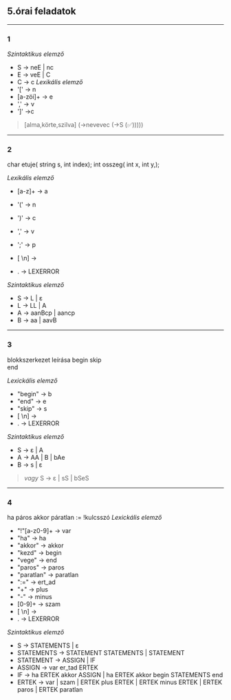 ## 5.órai feladatok
---
### 1
*Szintaktikus elemző*
- S -> neE | nc
- E -> veE | C
- C -> c
*Lexikális elemző*
- '\[' -> n
- \[a-zöi]+ -> e
- ',' -> v
- ']' ->c

>\[alma,körte,szilva] (->nevevec (->S (✅)))))

---
### 2
char etuje( string s, int index);
int osszeg( int x, int y,);

*Lexikális elemző*
- [a-z]+ -> a
- '(' -> n
- ')' -> c
- ',' -> v
- ';' -> p

- \[ \\n] ->
- . -> LEXERROR

*Szintaktikus elemző*
- S -> L | ε
- L -> LL | A
- A -> aanBcp | aancp
- B -> aa | aavB

---
### 3
blokkszerkezet leírása
begin 
skip  
end

*Lexickális elemző*

- "begin" -> b
- "end" -> e
- "skip" -> s
- [ \n] ->
- . -> LEXERROR

*Szintaktikus elemző*
- S -> ε | A
- A -> AA | B | bAe
- B -> s | ε

>*vagy*
> S -> ε | sS | bSeS

---
### 4
ha páros akkor páratlan := !kulcsszó
*Lexickális elemző*
- "!"[a-z0-9]+ -> var
- "ha" -> ha
- "akkor" -> akkor
- "kezd" -> begin
- "vege" -> end
- "paros" -> paros
- "paratlan" -> paratlan
- ":=" -> ert_ad
- "+" -> plus
- "-" -> minus
- \[0-9]+ -> szam
- [ \n] ->
- . -> LEXERROR

*Szintaktikus elemző*
- S ->  STATEMENTS | ε
- STATEMENTS -> STATEMENT STATEMENTS | STATEMENT
- STATEMENT -> ASSIGN | IF
- ASSIGN -> var er_tad ERTEK
- IF -> ha ERTEK akkor ASSIGN | ha ERTEK akkor begin STATEMENTS end
- ERTEK -> var | szam | ERTEK plus ERTEK | ERTEK minus ERTEK | ERTEK paros | ERTEK paratlan